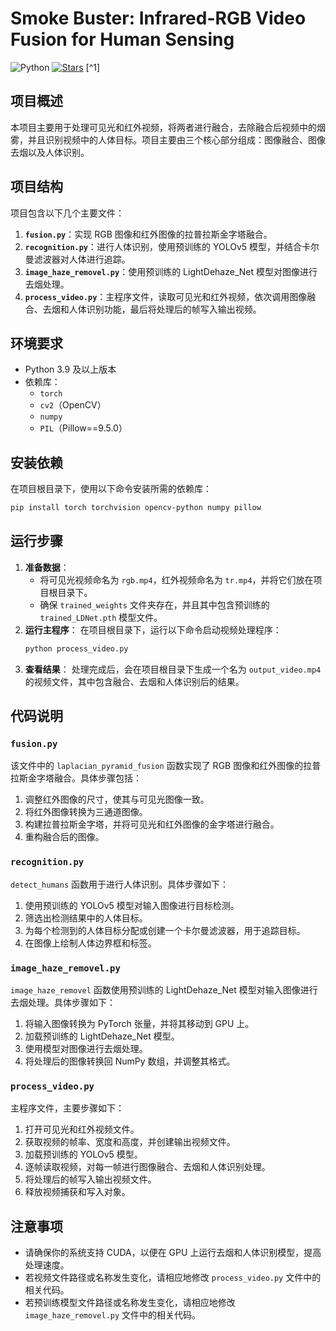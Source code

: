 # Smoke Buster: Infrared-RGB Video Fusion for Human Sensing  
![Python](https://img.shields.io/badge/Python-100%25-blue?logo=python) [![Stars](https://img.shields.io/github/stars/once123456/Smoke-Buster-Infrared-RGB-Video-Fusion-for-Human-Sensing)](https://github.com/once123456/Smoke-Buster-Infrared-RGB-Video-Fusion-for-Human-Sensing/stargazers) [^1]


## 项目概述
本项目主要用于处理可见光和红外视频，将两者进行融合，去除融合后视频中的烟雾，并且识别视频中的人体目标。项目主要由三个核心部分组成：图像融合、图像去烟以及人体识别。

## 项目结构
项目包含以下几个主要文件：
1. **`fusion.py`**：实现 RGB 图像和红外图像的拉普拉斯金字塔融合。
2. **`recognition.py`**：进行人体识别，使用预训练的 YOLOv5 模型，并结合卡尔曼滤波器对人体进行追踪。
3. **`image_haze_removel.py`**：使用预训练的 LightDehaze_Net 模型对图像进行去烟处理。
4. **`process_video.py`**：主程序文件，读取可见光和红外视频，依次调用图像融合、去烟和人体识别功能，最后将处理后的帧写入输出视频。

## 环境要求
- Python 3.9 及以上版本
- 依赖库：
  - `torch`
  - `cv2`（OpenCV）
  - `numpy`
  - `PIL`（Pillow==9.5.0）

## 安装依赖
在项目根目录下，使用以下命令安装所需的依赖库：
```bash
pip install torch torchvision opencv-python numpy pillow
```

## 运行步骤
1. **准备数据**：
   - 将可见光视频命名为 `rgb.mp4`，红外视频命名为 `tr.mp4`，并将它们放在项目根目录下。
   - 确保 `trained_weights` 文件夹存在，并且其中包含预训练的 `trained_LDNet.pth` 模型文件。
2. **运行主程序**：
   在项目根目录下，运行以下命令启动视频处理程序：
   ```bash
   python process_video.py
   ```
3. **查看结果**：
   处理完成后，会在项目根目录下生成一个名为 `output_video.mp4` 的视频文件，其中包含融合、去烟和人体识别后的结果。

## 代码说明

### `fusion.py`
该文件中的 `laplacian_pyramid_fusion` 函数实现了 RGB 图像和红外图像的拉普拉斯金字塔融合。具体步骤包括：
1. 调整红外图像的尺寸，使其与可见光图像一致。
2. 将红外图像转换为三通道图像。
3. 构建拉普拉斯金字塔，并将可见光和红外图像的金字塔进行融合。
4. 重构融合后的图像。

### `recognition.py`
`detect_humans` 函数用于进行人体识别。具体步骤如下：
1. 使用预训练的 YOLOv5 模型对输入图像进行目标检测。
2. 筛选出检测结果中的人体目标。
3. 为每个检测到的人体目标分配或创建一个卡尔曼滤波器，用于追踪目标。
4. 在图像上绘制人体边界框和标签。

### `image_haze_removel.py`
`image_haze_removel` 函数使用预训练的 LightDehaze_Net 模型对输入图像进行去烟处理。具体步骤如下：
1. 将输入图像转换为 PyTorch 张量，并将其移动到 GPU 上。
2. 加载预训练的 LightDehaze_Net 模型。
3. 使用模型对图像进行去烟处理。
4. 将处理后的图像转换回 NumPy 数组，并调整其格式。

### `process_video.py`
主程序文件，主要步骤如下：
1. 打开可见光和红外视频文件。
2. 获取视频的帧率、宽度和高度，并创建输出视频文件。
3. 加载预训练的 YOLOv5 模型。
4. 逐帧读取视频，对每一帧进行图像融合、去烟和人体识别处理。
5. 将处理后的帧写入输出视频文件。
6. 释放视频捕获和写入对象。

## 注意事项
- 请确保你的系统支持 CUDA，以便在 GPU 上运行去烟和人体识别模型，提高处理速度。
- 若视频文件路径或名称发生变化，请相应地修改 `process_video.py` 文件中的相关代码。
- 若预训练模型文件路径或名称发生变化，请相应地修改 `image_haze_removel.py` 文件中的相关代码。
